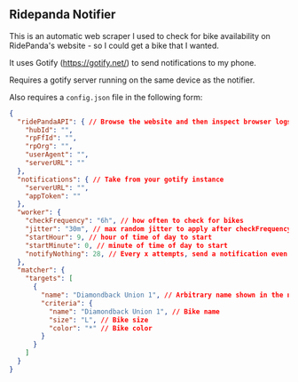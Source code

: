 ## Ridepanda Notifier

This is an automatic web scraper I used to check for bike availability on RidePanda's website - so I could get a bike that I wanted.

It uses Gotify (https://gotify.net/) to send notifications to my phone.

Requires a gotify server running on the same device as the notifier.

Also requires a `config.json` file in the following form:

```json
{
  "ridePandaAPI": { // Browse the website and then inspect browser logs to get these
    "hubId": "",
    "rpFfId": "",
    "rpOrg": "",
    "userAgent": "",
    "serverURL": ""
  },
  "notifications": { // Take from your gotify instance
    "serverURL": "",
    "appToken": ""
  },
  "worker": {
    "checkFrequency": "6h", // how often to check for bikes
    "jitter": "30m", // max random jitter to apply after checkFrequency has elapsed
    "startHour": 9, // hour of time of day to start
    "startMinute": 0, // minute of time of day to start
    "notifyNothing": 28, // Every x attempts, send a notification even if no bikes match rather than being silent like normal to re-assure that the system is still working
  },
  "matcher": {
    "targets": [
      {
        "name": "Diamondback Union 1", // Arbitrary name shown in the notification
        "criteria": {
          "name": "Diamondback Union 1", // Bike name
          "size": "L", // Bike size
          "color": "*" // Bike color
        }
      }
    ]
  }
}
```
